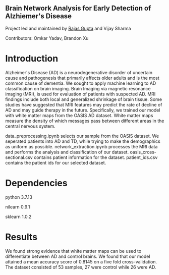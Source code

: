 ## Brain Network Analysis for Early Detection of Alzhiemer's Disease

Project led and maintained by [Rajas Gupta](https://github.com/rajasg) and Vijay Sharma

Contributors:
Omkar Yadav, Brandon Xu

# Introduction 
Alzheimer's Disease (AD) is a neurodegenerative disorder of uncertain cause and pathogenesis that primarily affects older adults and is the most common cause of dementia. We sought to apply machine learning to AD classification on brain imaging. Brain Imaging via magnetic resonance imaging (MRI), is used for evaluation of patients with suspected AD. MRI findings include both local and generalized shrinkage of brain tissue. Some studies have suggested that MRI features may predict the rate of decline of AD and may guide therapy in the future. Specifically, we trained our model with white matter maps from the OASIS AD dataset. White matter maps measure the density of which messages pass between different areas in the central nervous system.

data_preprocessing.ipynb selects our sample from the OASIS dataset. We seperated patients into AD and TD, while trying to make the demographics as uniform as possible. 
network_extraction.ipynb processes the MRI data and performs the analysis and classification of our dataset.
oasis_cross-sectional.csv contains patient information for the dataset.
patient_ids.csv contains the patient ids for our selected dataset.

# Dependencies
python 3.7.13

nilearn 0.9.1

sklearn 1.0.2

# Results
We found strong evidence that white matter maps can be used to differentiate between AD and control brains. We found that our model attained a mean accuracy score of 0.8145 on a five fold cross-validation. The dataset consisted of 53 samples, 27 were control while 26 were AD.
